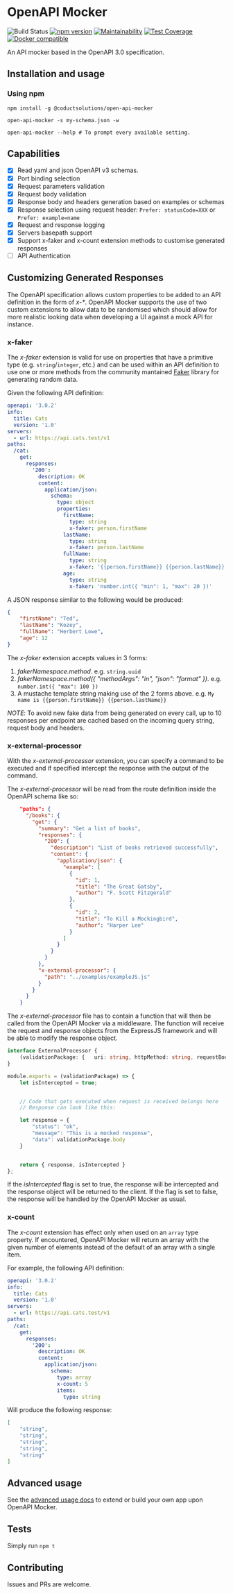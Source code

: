 # OpenAPI Mocker

![Build Status](https://github.com/jormaechea/open-api-mocker/workflows/build/badge.svg)
[![npm version](https://badge.fury.io/js/open-api-mocker.svg)](https://www.npmjs.com/package/open-api-mocker)
[![Maintainability](https://api.codeclimate.com/v1/badges/79f6eca7ea3f8fe554c2/maintainability)](https://codeclimate.com/github/jormaechea/open-api-mocker/maintainability)
[![Test Coverage](https://api.codeclimate.com/v1/badges/79f6eca7ea3f8fe554c2/test_coverage)](https://codeclimate.com/github/jormaechea/open-api-mocker/test_coverage)
[![Docker compatible](https://img.shields.io/badge/docker-compatible-green)](https://hub.docker.com/repository/docker/jormaechea/open-api-mocker)

An API mocker based in the OpenAPI 3.0 specification.

## Installation and usage

### Using npm

```
npm install -g @coductsolutions/open-api-mocker

open-api-mocker -s my-schema.json -w

open-api-mocker --help # To prompt every available setting.
```

## Capabilities

- [x] Read yaml and json OpenAPI v3 schemas.
- [x] Port binding selection
- [x] Request parameters validation
- [x] Request body validation
- [x] Response body and headers generation based on examples or schemas
- [x] Response selection using request header: `Prefer: statusCode=XXX` or `Prefer: example=name`
- [x] Request and response logging
- [x] Servers basepath support
- [x] Support x-faker and x-count extension methods to customise generated responses
- [ ] API Authentication

## Customizing Generated Responses
The OpenAPI specification allows custom properties to be added to an API definition in the form of _x-*_.
OpenAPI Mocker supports the use of two custom extensions to allow data to be randomised which should allow for more
realistic looking data when developing a UI against a mock API for instance.

### x-faker
The _x-faker_ extension is valid for use on properties that have a primitive type (e.g. `string`/`integer`, etc.)
and can be used within an API definition to use one or more methods from the community mantained
[Faker](https://fakerjs.dev/) library for generating random data.

Given the following API definition:
```yaml
openapi: '3.0.2'
info:
  title: Cats
  version: '1.0'
servers:
  - url: https://api.cats.test/v1
paths:
  /cat:
    get:
      responses:
        '200':
          description: OK
          content:
            application/json:
              schema:
                type: object
                properties:
                  firstName:
                    type: string
                    x-faker: person.firstName
                  lastName:
                    type: string
                    x-faker: person.lastName
                  fullName:
                    type: string
                    x-faker: '{{person.firstName}} {{person.lastName}}'
                  age:
                    type: string
                    x-faker: 'number.int({ "min": 1, "max": 20 })'

```

A JSON response similar to the following would be produced:
```JSON
{
    "firstName": "Ted",
    "lastName": "Kozey",
    "fullName": "Herbert Lowe",
    "age": 12
}
```

The _x-faker_ extension accepts values in 3 forms:
1. _fakerNamespace.method_. e.g. `string.uuid`
2. _fakerNamespace.method({ "methodArgs": "in", "json": "format" })_. e.g. `number.int({ "max": 100 })`
3. A mustache template string making use of the 2 forms above. e.g. `My name is {{person.firstName}} {{person.lastName}}`

*NOTE*: To avoid new fake data from being generated on every call, up to 10 responses per endpoint are cached
based on the incoming query string, request body and headers.

### x-external-processor

With the _x-external-processor_ extension, you can specify a command to be executed and if specified intercept the response with the output of the command.

The _x-external-processor_ will be read from the route definition inside the OpenAPI schema like so:

```json
    "paths": {
      "/books": {
        "get": {
          "summary": "Get a list of books",
          "responses": {
            "200": {
              "description": "List of books retrieved successfully",
              "content": {
                "application/json": {
                  "example": [
                    {
                      "id": 1,
                      "title": "The Great Gatsby",
                      "author": "F. Scott Fitzgerald"
                    },
                    {
                      "id": 2,
                      "title": "To Kill a Mockingbird",
                      "author": "Harper Lee"
                    }
                  ]
                }
              }
            }
          },
          "x-external-processor": {
            "path": "../examples/exampleJS.js"
          }
        }
      }
    }
```

The _x-external-processor_ file has to contain a function that will then be called from the OpenAPI Mocker via a middleware. The function will receive the request and response objects from the ExpressJS framework and will be able to modify the response object.

```typescript
interface ExternalProcessor {
    (validationPackage: {	uri: string, httpMethod: string, requestBody: any}): { response: any, isIntercepted: boolean }
}
```

```javascript
module.exports = (validationPackage) => {
    let isIntercepted = true;


    // Code that gets executed when request is received belongs here
    // Response can look like this:

    let response = {
        "status": "ok",
        "message": "This is a mocked response",
        "data": validationPackage.body
    }


    return { response, isIntercepted }
};
```

If the _isIntercepted_ flag is set to true, the response will be intercepted and the response object will be returned to the client. If the flag is set to false, the response will be handled by the OpenAPI Mocker as usual.

### x-count
The _x-count_ extension has effect only when used on an `array` type property.
If encountered, OpenAPI Mocker will return an array with the given number of elements instead of the default of an
array with a single item.

For example, the following API definition:
```yaml
openapi: '3.0.2'
info:
  title: Cats
  version: '1.0'
servers:
  - url: https://api.cats.test/v1
paths:
  /cat:
    get:
      responses:
        '200':
          description: OK
          content:
            application/json:
              schema:
                type: array
                x-count: 5
                items:
                  type: string
```

Will produce the following response:
```JSON
[
    "string",
    "string",
    "string",
    "string",
    "string"
]
```

## Advanced usage

See the [advanced usage docs](docs/README.md) to extend or build your own app upon OpenAPI Mocker.

## Tests

Simply run `npm t`

## Contributing

Issues and PRs are welcome.
